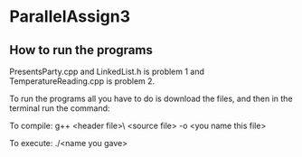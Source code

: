 # ParallelAssign3

## How to run the programs

PresentsParty.cpp and LinkedList.h is problem 1 and TemperatureReading.cpp is problem 2.

To run the programs all you have to do is download the files, and then in the terminal run the command:

To compile: g++ \<header file>\ \<source file\> -o \<you name this file\>

To execute: ./\<name you gave\>
